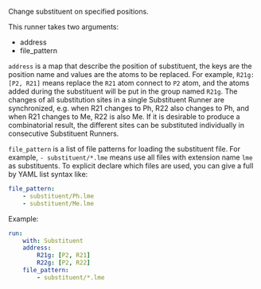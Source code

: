 Change substituent on specified positions.

This runner takes two arguments:

- address
- file_pattern

`address` is a map that describe the position of substituent, the keys are the position name and values are the atoms to be replaced. For example, `R21g: [P2, R21]` means replace the `R21` atom connect to `P2` atom, and the atoms added during the substituent will be put in the group named `R21g`. The changes of all substitution sites in a single Substituent Runner are synchronized, e.g. when R21 changes to Ph, R22 also changes to Ph, and when R21 changes to Me, R22 is also Me. If it is desirable to produce a combinatorial result, the different sites can be substituted individually in consecutive Substituent Runners.

`file_pattern` is a list of file patterns for loading the substituent file. For example, `- substituent/*.lme` means use all files with extension name `lme` as substituents. To explicit declare which files are used, you can give a full by YAML list syntax like:

```yaml
file_pattern: 
    - substituent/Ph.lme
    - substituent/Me.lme
```

Example:

```yaml
run:
    with: Substituent
    address:
        R21g: [P2, R21]
        R22g: [P2, R22]
    file_pattern: 
        - substituent/*.lme
```
